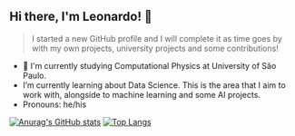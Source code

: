 ## Hi there, I'm Leonardo!  👋
> I started a new GitHub profile and I will complete it as time goes by with my own projects, university projects and some contributions! 
- 🔭 I'm currently studying Computational Physics at University of São Paulo.  
- I’m currently learning about Data Science. This is the area that I aim to work with, alongside to machine learning and some AI projects.
- Pronouns: he/his
  
[![Anurag's GitHub stats](https://github-readme-stats.vercel.app/api?username=leozanardo&show_icons=True&theme=highcontrast)](https://github.com/anuraghazra/github-readme-stats)
[![Top Langs](https://github-readme-stats.vercel.app/api/top-langs/?username=leozanardo&layout=compact&theme=highcontrast)](https://github.com/anuraghazra/github-readme-stats)
